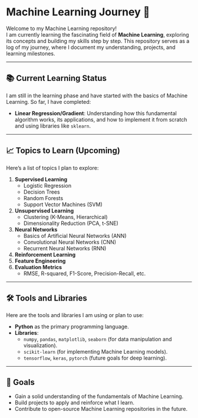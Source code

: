 # Machine Learning Journey 🚀

Welcome to my Machine Learning repository!  
I am currently learning the fascinating field of **Machine Learning**, exploring its concepts and building my skills step by step. 
This repository serves as a log of my journey, where I document my understanding, projects, and learning milestones.

---

## 📚 Current Learning Status  
I am still in the learning phase and have started with the basics of Machine Learning. So far, I have completed:  
- **Linear Regression/Gradient**: Understanding how this fundamental algorithm works, its applications, and how to implement it from scratch and using libraries like `sklearn`.  

---

## 📈 Topics to Learn (Upcoming)  
Here’s a list of topics I plan to explore:  
1. **Supervised Learning**  
   - Logistic Regression  
   - Decision Trees  
   - Random Forests  
   - Support Vector Machines (SVM)  
2. **Unsupervised Learning**  
   - Clustering (K-Means, Hierarchical)  
   - Dimensionality Reduction (PCA, t-SNE)  
3. **Neural Networks**  
   - Basics of Artificial Neural Networks (ANN)  
   - Convolutional Neural Networks (CNN)  
   - Recurrent Neural Networks (RNN)  
4. **Reinforcement Learning**  
5. **Feature Engineering**  
6. **Evaluation Metrics**  
   - RMSE, R-squared, F1-Score, Precision-Recall, etc.

---

## 🛠️ Tools and Libraries  
Here are the tools and libraries I am using or plan to use:  
- **Python** as the primary programming language.  
- **Libraries**:  
  - `numpy`, `pandas`, `matplotlib`, `seaborn` (for data manipulation and visualization).  
  - `scikit-learn` (for implementing Machine Learning models).  
  - `tensorflow`, `keras`, `pytorch` (future goals for deep learning).  

---

## 🎯 Goals  
- Gain a solid understanding of the fundamentals of Machine Learning.  
- Build projects to apply and reinforce what I learn.  
- Contribute to open-source Machine Learning repositories in the future.  

